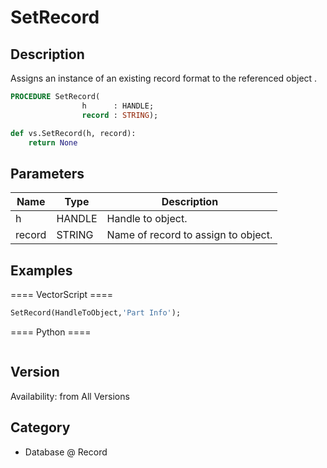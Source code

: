 # SetRecord

## Description
Assigns an instance of an existing record format to the referenced object .

```pascal
PROCEDURE SetRecord(
				h      : HANDLE;
				record : STRING);
```

```python
def vs.SetRecord(h, record):
    return None
```

## Parameters
|Name|Type|Description|
|---|---|---|
|h|HANDLE|Handle to object.|
|record|STRING|Name of record to assign to object.|

## Examples
==== VectorScript ====
```pascal
SetRecord(HandleToObject,'Part Info');
```
==== Python ====
```python

```

## Version
Availability: from All Versions

## Category
* Database @ Record

